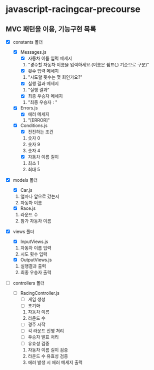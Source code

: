 # javascript-racingcar-precourse

## MVC 패턴을 이용, 기능구현 목록

- [x] constants 폴더

  - [x] Messages.js
    - [x] 자동차 이름 입력 메세지
    1. "경주할 자동차 이름을 입력하세요.(이름은 쉼표(,) 기준으로 구분)"
    - [x] 횟수 입력 메세지
    1. "시도할 횟수는 몇 회인가요?"
    - [x] 실행 결과 메세지
    1. "실행 결과"
    - [x] 최종 우승자 메세지
    1. "최종 우승자 : "
  - [x] Errors.js
    - [x] 에러 메세지
    1. "[ERROR]"
  - [x] Conditions.js
    - [x] 전진하는 조건
    1. 숫자 0
    2. 숫자 9
    3. 숫자 4
    - [x] 자동차 이름 길이
    1. 최소 1
    2. 최대 5

- [x] models 폴더

  - [x] Car.js

  1. 얼마나 앞으로 갔는지
  2. 자동차 이름

  - [x] Race.js

  1. 라운드 수
  2. 참가 자동차 이름

- [x] views 폴더

  - [x] InputViews.js

  1. 자동차 이름 입력
  2. 시도 횟수 입력

  - [x] OutputViews.js

  1. 실행결과 출력
  2. 최종 우승자 출력

- [ ] controllers 폴더

  - [ ] RacingController.js
    - [ ] 게임 생성
    - [ ] 초기화
    1. 자동차 이름
    2. 라운드 수
    - [ ] 경주 시작
    - [ ] 각 라운드 진행 처리
    - [ ] 우승자 발표 처리
    - [ ] 유효성 검증
    1. 자동차 이름 길이 검증
    2. 라운드 수 유효성 검증
    3. 에러 발생 시 에러 메세지 출력
